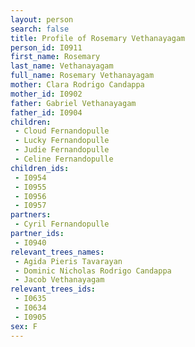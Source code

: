 ```yaml
---
layout: person
search: false
title: Profile of Rosemary Vethanayagam
person_id: I0911
first_name: Rosemary
last_name: Vethanayagam
full_name: Rosemary Vethanayagam
mother: Clara Rodrigo Candappa
mother_id: I0902
father: Gabriel Vethanayagam
father_id: I0904
children:
 - Cloud Fernandopulle
 - Lucky Fernandopulle
 - Judie Fernandopulle
 - Celine Fernandopulle
children_ids:
 - I0954
 - I0955
 - I0956
 - I0957
partners:
 - Cyril Fernandopulle
partner_ids:
 - I0940
relevant_trees_names:
 - Agida Pieris Tavarayan
 - Dominic Nicholas Rodrigo Candappa
 - Jacob Vethanayagam
relevant_trees_ids:
 - I0635
 - I0634
 - I0905
sex: F
---
```


